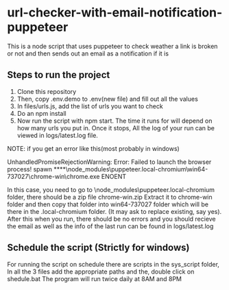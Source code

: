 # url-checker-with-email-notification-puppeteer
This is a node script that uses puppeteer to check weather a link is broken or not and then sends out an email as a notification if it is

## Steps to run the project
1. Clone this repository
2. Then, copy .env.demo to .env(new file) and fill out all the values
3. In files/urls.js, add the list of urls you want to check
4. Do an npm install
5. Now run the script with npm start. The time it runs for will depend on how many urls you put in. Once it stops, All the log of your run can be viewed in logs/latest.log file.

NOTE: if you get an error like this(most probably in windows)

UnhandledPromiseRejectionWarning: Error: Failed to launch the browser process! spawn **\**\node_modules\puppeteer.local-chromium\win64-737027\chrome-win\chrome.exe ENOENT

In this case, you need to go to \node_modules\puppeteer.local-chromium folder, there should be a zip file chrome-win.zip
Extract it to chrome-win folder and then copy that folder into win64-737027 folder which will be there in the .local-chromium folder. (It may ask to replace existing, say yes).
After this when you run, there should be no errors and you should recieve the email as well as the info of the last run can be found in logs/latest.log

## Schedule the script (Strictly for windows)
For running the script on schedule there are scripts in the sys_script folder,
In all the 3 files add the appropriate paths and the, double click on shedule.bat
The program will run twice daily at 8AM and 8PM
